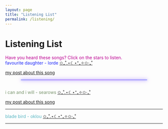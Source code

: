 ```yaml
---
layout: page
title: "Listening List"
permalink: /listening/
---
```


# Listening List 

<div style = "color: #bb0091;">
  Have you heard these songs? Click on the stars to listen.
</div>

<div class ="indent" style = "color: #1d27fa;">
favourite daughter - lorde
  <a href="/assets/favourite-daughter.mp3" onclick="playOnly('favd'); return false;">
          ✩₊˚.⋆☾⋆⁺₊✧✩‧₊˚  
  </a>
  <audio id="favd" src="/assets/favourite-daughter.mp3"></audio>
  <p><a href="/2025-07-03/favourite-daughter"><u>my post about this song</u></a></p>
</div>
<hr style="
  border: none;
  height: 2px;
  background: linear-gradient(to right, #7f7fff, #b36bff, #7f7fff);
  margin: 10px auto 30px;
  width: 80%;
  box-shadow:
    0 0 8px #7f7fff,
    0 0 16px #b36bff;
">
<div class = "indent" style = "color:#78936b;">
i can and i will - searows
 <a href="/assets/icaniwill.mp3" onclick="playOnly('icaiw'); return false;">
          ✩₊˚.⋆☾⋆⁺₊✧✩‧₊˚  
  </a>
  <audio id="icaiw" src="/assets/icaniwill.mp3"></audio>
  <p><a href="/2025-07-18/i-can-and-i-will">my post about this song</a></p>
</div>
<hr>
<div class = "indent" style = "color:#58b6c3;">
blade bird - oklou
  <a href="/assets/bladebird.mp3" onclick="playOnly('bbird'); return false;">
          ✩₊˚.⋆☾⋆⁺₊✧✩‧₊˚  
  </a>
  <audio id="bbird" src="/assets/bladebird.mp3"></audio>
</div>
<hr>
<script>
function playOnly(id) {
  document.querySelectorAll('audio').forEach(function(audio) {
    audio.pause();
    audio.currentTime = 0;
  });

  document.getElementById(id).play();
}
</script>


